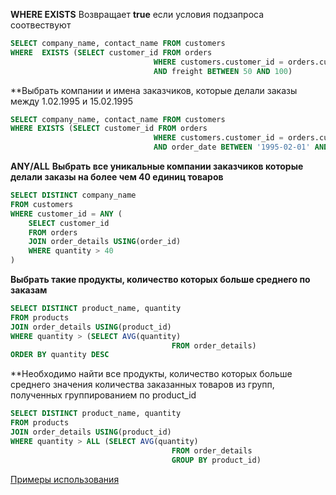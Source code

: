 **WHERE EXISTS**
Возвращает **true** если условия подзапроса соотвествуют

```sql
SELECT company_name, contact_name FROM customers
WHERE  EXISTS (SELECT customer_id FROM orders
								WHERE customers.customer_id = orders.customer_id
								AND freight BETWEEN 50 AND 100)
```

**Выбрать компании и имена заказчиков, которые делали заказы между 1.02.1995 и 15.02.1995

```sql
SELECT company_name, contact_name FROM customers
WHERE EXISTS (SELECT customer_id FROM orders
								WHERE customers.customer_id = orders.customer_id
								AND order_date BETWEEN '1995-02-01' AND '1995-02-15')


```

**ANY/ALL**
**Выбрать все уникальные компании заказчиков которые делали заказы на более чем 40 единиц товаров**

```sql
SELECT DISTINCT company_name
FROM customers
WHERE customer_id = ANY (
	SELECT customer_id
	FROM orders
	JOIN order_details USING(order_id)
	WHERE quantity > 40
)
```

**Выбрать такие продукты, количество которых больше среднего по заказам**
```sql
SELECT DISTINCT product_name, quantity
FROM products
JOIN order_details USING(product_id)
WHERE quantity > (SELECT AVG(quantity)
									FROM order_details)
ORDER BY quantity DESC
```

**Необходимо найти все продукты, количество которых  больше среднего значения количества заказанных товаров из групп, полученных группированием по product_id

```sql
SELECT DISTINCT product_name, quantity
FROM products
JOIN order_details USING(product_id)
WHERE quantity > ALL (SELECT AVG(quantity)
									FROM order_details
									GROUP BY product_id)
```

[Примеры использования](psql_функции_examples.md)